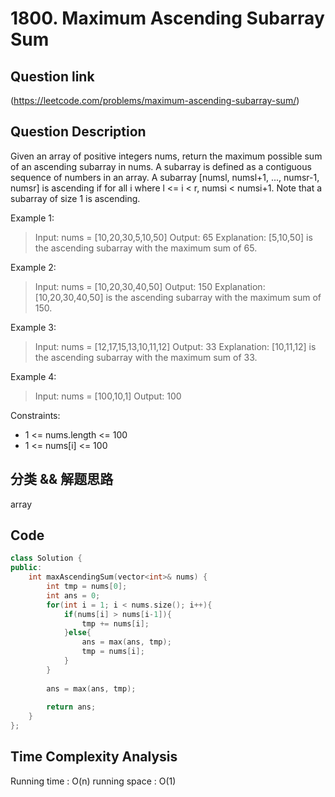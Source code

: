 # 1800. Maximum Ascending Subarray Sum

## Question link
(https://leetcode.com/problems/maximum-ascending-subarray-sum/)

## Question Description
Given an array of positive integers nums, return the maximum possible sum of an ascending subarray in nums.
A subarray is defined as a contiguous sequence of numbers in an array.
A subarray [numsl, numsl+1, ..., numsr-1, numsr] is ascending if for all i where l <= i < r, numsi < numsi+1. Note that a subarray of size 1 is ascending.

Example 1:

> Input: nums = [10,20,30,5,10,50]
> Output: 65
> Explanation: [5,10,50] is the ascending subarray with the maximum sum of 65.

Example 2:

> Input: nums = [10,20,30,40,50]
> Output: 150
> Explanation: [10,20,30,40,50] is the ascending subarray with the maximum sum of 150.

Example 3:

> Input: nums = [12,17,15,13,10,11,12]
> Output: 33
> Explanation: [10,11,12] is the ascending subarray with the maximum sum of 33.

Example 4:

> Input: nums = [100,10,1]
> Output: 100

Constraints:
- 1 <= nums.length <= 100
- 1 <= nums[i] <= 100

## 分类 && 解题思路
array

## Code
```c++
class Solution {
public:
    int maxAscendingSum(vector<int>& nums) {
        int tmp = nums[0];
        int ans = 0;
        for(int i = 1; i < nums.size(); i++){
            if(nums[i] > nums[i-1]){
                tmp += nums[i];
            }else{
                ans = max(ans, tmp);
                tmp = nums[i];
            }
        }
        
        ans = max(ans, tmp);
        
        return ans;
    }
};
```

## Time Complexity Analysis
Running time  : O(n)
running space : O(1)